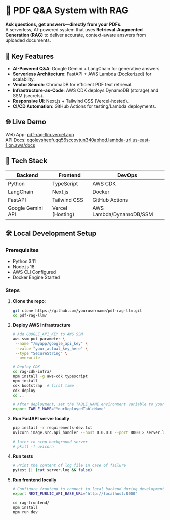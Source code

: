 # 📄 PDF Q&A System with RAG  
**Ask questions, get answers—directly from your PDFs.**  
A serverless, AI-powered system that uses **Retrieval-Augmented Generation (RAG)** to deliver accurate, context-aware answers from uploaded documents. 

## 🚀 Key Features  
- **AI-Powered Q&A**: Google Gemini + LangChain for generative answers.  
- **Serverless Architecture**: FastAPI + AWS Lambda (Dockerized) for scalability.  
- **Vector Search**: ChromaDB for efficient PDF text retrieval.  
- **Infrastructure-as-Code**: AWS CDK deploys DynamoDB (storage) and SSM (secrets).  
- **Responsive UI**: Next.js + Tailwind CSS (Vercel-hosted).  
- **CI/CD Automation**: GitHub Actions for testing/Lambda deployments.  

## 🌐 Live Demo  
Web App: [pdf-rag-llm.vercel.app](https://pdf-rag-llm.vercel.app)  
API Docs: [qqolevsheofuqq56sccpvtun340abhod.lambda-url.us-east-1.on.aws/docs](https://qqolevsheofuqq56sccpvtun340abhod.lambda-url.us-east-1.on.aws/docs)

## 🔧 Tech Stack  
| Backend            | Frontend         | DevOps                  |  
|--------------------|------------------|-------------------------|  
| Python             | TypeScript       | AWS CDK                 |  
| LangChain          | Next.js          | Docker                  |  
| FastAPI            | Tailwind CSS     | GitHub Actions          |  
| Google Gemini API  | Vercel (Hosting) | AWS Lambda/DynamoDB/SSM |  

## 🛠️ Local Development Setup
### Prerequisites
- Python 3.11
- Node.js 18
- AWS CLI Configured
- Docker Engine Started

### Steps
1. **Clone the repo**:
   ```bash
   git clone https://github.com/yourusername/pdf-rag-llm.git
   cd pdf-rag-llm/
   ```
2. **Deploy AWS Infrastructure**
   ```bash
   # Add GOOGLE_API_KEY to AWS SSM
   aws ssm put-parameter \
    --name "/myapp/google_api_key" \
    --value "your_actual_key_here" \
    --type "SecureString" \
    --overwrite
   
   # Deploy CDK
   cd rag-cdk-infra/
   npm install -g aws-cdk typescript
   npm install
   cdk bootstrap  # first time
   cdk deploy
   cd ..

   # After deployment, set the TABLE_NAME environment variable to your DynamoDB table name
   export TABLE_NAME="YourDeployedTableName"
   ``` 

3. **Run FastAPI server locally**
   ```bash
   pip install -r requirements-dev.txt
   uvicorn image.src.api_handler --host 0.0.0.0 --port 8000 > server.log 2>&1
   
   # later to stop background server
   # pkill -f uvicorn
   ```
4. **Run tests**
   ```bash
   # Print the content of log file in case of failure
   pytest || (cat server.log && false)
   ```
5. **Run frontend locally**
   ```bash
   # Configure frontend to connect to local backend during development
   export NEXT_PUBLIC_API_BASE_URL="http://localhost:8000"
   
   cd rag-frontend/
   npm install
   npm run dev
   ```
